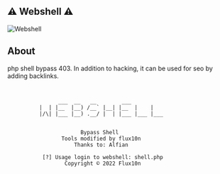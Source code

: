 ## ⚠ Webshell ⚠

![Webshell](https://github-readme-stats.vercel.app/api/pin?username=flux10n&repo=flux10n-bypass-shell&theme=dark&border_color=00ff00)

## About
php shell bypass 403. In addition to hacking, it can be used for seo by adding backlinks.
```

                
                ___  __   __        ___           
          |  | |__  |__) /__` |__| |__  |    |    
          |/\| |___ |__) .__/ |  | |___ |___ |___ 
                                       
             
                       Bypass Shell
                 Tools modified by flux10n
                     Thanks to: Alfian

           [?] Usage login to webshell: shell.php 
                  Copyright © 2022 Flux10n

```

